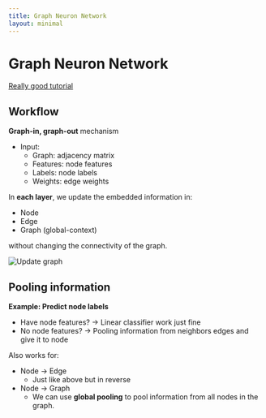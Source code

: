 ```yaml
---
title: Graph Neuron Network
layout: minimal
---
```


# Graph Neuron Network

[Really good tutorial](https://distill.pub/2021/gnn-intro/)

## Workflow

__Graph-in, graph-out__ mechanism

* Input:
  * Graph: adjacency matrix
  * Features: node features
  * Labels: node labels
  * Weights: edge weights

In __each layer__, we update the embedded information in:
* Node
* Edge
* Graph (global-context)

without changing the connectivity of the graph.

![Update graph](/assets/images/graph_update.png)


## Pooling information

__Example: Predict node labels__

* Have node features? -> Linear classifier work just fine
* No node features? -> Pooling information from neighbors edges and give it to node

Also works for:
* Node -> Edge
    * Just like above but in reverse
* Node -> Graph
    * We can use __global pooling__ to pool information from all nodes in the graph.